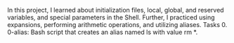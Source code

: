 In this project, I learned about initialization files, local, global, and reserved variables, and special parameters in the Shell. Further, I practiced using expansions, performing arithmetic operations, and utilizing aliases.
Tasks
0.
0-alias: Bash script that creates an alias named ls with value rm *.
